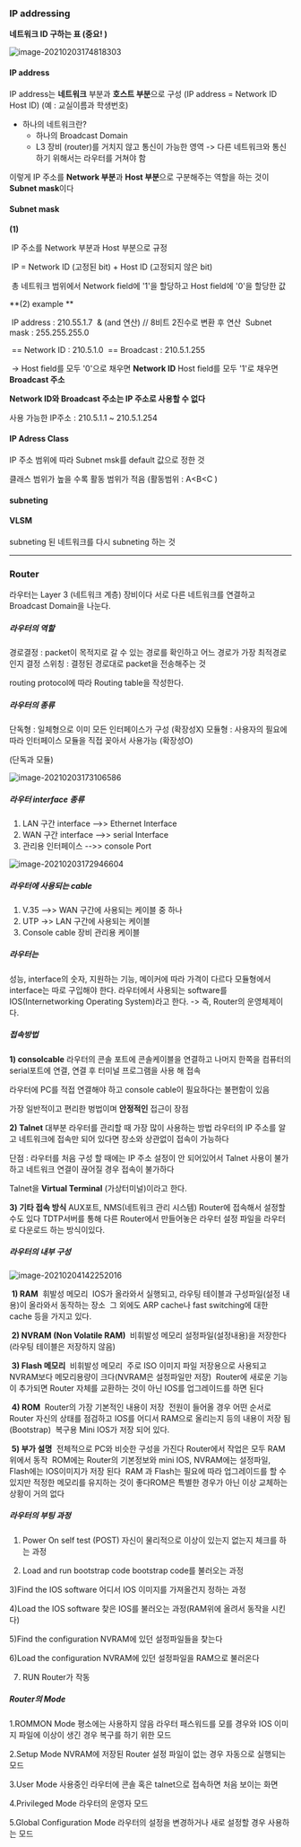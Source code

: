 ### IP addressing

**네트워크 ID 구하는 표 (중요! )**

![image-20210203174818303](C:\Users\user\AppData\Roaming\Typora\typora-user-images\image-20210203174818303.png)

#### IP address

IP address는 **네트워크** 부분과 **호스트 부분**으로 구성
(IP address = Network ID Host ID)
(예 : 교실이름과 학생번호)

- 하나의 네트워크란?
  - 하나의 Broadcast Domain
  - L3 장비 (router)를 거치지 않고 통신이 가능한 영역
    -> 다른 네트워크와 통신하기 위해서는 라우터를 거쳐야 함

이렇게 IP 주소를 **Network 부분**과 **Host 부분**으로 구분해주는 역할을 하는 것이 **Subnet mask**이다

#### Subnet mask

**(1)**

​	IP 주소를 Network 부분과 Host 부분으로 규정

​	IP = Network ID (고정된 bit) + Host ID (고정되지 않은 bit)

​	총 네트워크 범위에서 Network field에 '1'을 할당하고 Host field에 '0'을 할당한 값

**(2) example **

​	IP address : 210.55.1.7
​	& (and 연산) // 8비트 2진수로 변환 후 연산
​	Subnet mask : 255.255.255.0

​	== Network ID : 210.5.1.0
​	== Broadcast : 210.5.1.255

​	-> Host field를 모두 '0'으로 채우면 **Network ID**
​		Host field를 모두 '1'로 채우면 **Broadcast 주소**

**Network ID와 Broadcast 주소는 IP 주소로 사용할 수 없다**

사용 가능한 IP주소 : 210.5.1.1 ~ 210.5.1.254

#### IP Adress Class

IP 주소 범위에 따라 Subnet msk를 default 값으로 정한 것

클래스 범위가 높을 수록 활동 범위가 적음 (활동범위 : A<B<C )

#### subneting

#### VLSM

subneting 된 네트워크를 다시 subneting 하는 것

----

### Router

라우터는 Layer 3 (네트워크 계층) 장비이다
서로 다른 네트워크를 연결하고 Broadcast  Domain을 나눈다.

##### 라우터의 역할

경로결정 : packet이 목적지로 갈 수 있는 경로를 확인하고 어느 경로가 가장 최적경로인지 결정
스위칭 : 결정된 경로대로 packet을 전송해주는 것

routing protocol에 따라 Routing table을 작성한다.

##### 라우터의 종류

단독형 : 일체형으로 이미 모든 인터페이스가 구성 (확장성X)
모듈형 : 사용자의 필요에 따라 인터페이스 모듈을 직접 꽂아서 사용가능 (확장성O)

(단독과 모듈)

![image-20210203173106586](C:\Users\user\AppData\Roaming\Typora\typora-user-images\image-20210203173106586.png)

##### 라우터 interface 종류

1) LAN 구간 interface -->> Ethernet Interface
2) WAN 구간 interface -->> serial Interface
3) 관리용 인터페이스 -->> console Port

![image-20210203172946604](C:\Users\user\AppData\Roaming\Typora\typora-user-images\image-20210203172946604.png)

##### 라우터에 사용되는 cable

1) V.35 -->> WAN 구간에 사용되는 케이블 중 하나
2) UTP ->> LAN 구간에 사용되는 케이블
3) Console cable 장비 관리용 케이블

##### 라우터는

성능, interface의 숫자, 지원하는 기능, 메이커에 따라 가격이 다르다
모듈형에서 interface는 따로 구입해야 한다. 
라우터에서 사용되는 software를 IOS(Internetworking Operating System)라고 한다.
	-> 즉, Router의 운영체제이다.

##### 접속방법

**1) consolcable**
	라우터의 콘솔 포트에 콘솔케이블을 연결하고 나머지 한쪽을 컴퓨터의 serial포트에 연결,
	연결 후 터미널 프로그램을 사용 해 접속

라우터에 PC를 적접 연결해야 하고 console cable이 필요하다는 불편함이 있음

가장 일반적이고 편리한 벙법이며 **안정적인** 접근이 장점

**2) Talnet**
	대부분 라우터를 관리할 때 가장 많이 사용하는 방법
	라우터의 IP 주소를 알고 네트워크에 접속만 되어 있다면 장소와 상관없이 접속이 가능하다

단점 : 라우터를 처음 구성 할 때에는 IP 주소 설정이 안 되어있어서 Talnet 사용이 불가하고 네트워크 연결이 끊어질 경우 접속이 불가하다

Talnet을 **Virtual Terminal** (가상터미널)이라고 한다.

**3) 기타 접속 방식**
	AUX포트, NMS(네트워크 관리 시스템) Router에 접속해서 설정할 수도 있다
	TDTP서버를 통해 다른 Router에서 만들어놓은 라우터 설정 파일을 라우터로 다운로드 하는 방식이있다.



##### 라우터의 내부 구성

![image-20210204142252016](C:\Users\user\AppData\Roaming\Typora\typora-user-images\image-20210204142252016.png)

​	**1) RAM**
​		휘발성 메모리
​		IOS가 올라와서 실행되고, 라우팅 테이블과 구성파일(설정 내용)이 올라와서 동작하는 장소
​		그 외에도 ARP cache나 fast switching에 대한 cache 등을 가지고 있다.

​	**2) NVRAM (Non Volatile RAM)**
​			비휘발성 메모리
​			설정파일(설정내용)을 저장한다 (라우팅 테이블은 저장하지 않음)

​	**3) Flash 메모리**
​			비휘발성 메모리
​			주로 ISO 이미지 파일 저장용으로 사용되고 NVRAM보다 메모리용량이 크다(NVRAM은 설정파일만 저장)
​			Router에 새로운 기능이 추가되면 Router 자체를 교환하는 것이 아닌 IOS를 업그레이드를 하면 된다

​	**4) ROM**
​		Router의 가장 기본적인 내용이 저장
​		전원이 들어올 경우 어떤 순서로 Router 자신의 상태를 점검하고 IOS를 어디서 RAM으로 올리는지 등의 내용이 저장 됨 (Bootstrap)
​		복구용 Mini IOS가 저장 되어 있다.

​	**5) 부가 설명**
​		전체적으로 PC와 비슷한 구성을 가진다
​		Router에서 작업은 모두 RAM위에서 동작
​		ROM에는 Router의 기본정보와 mini IOS, NVRAM에는 설정파일, Flash에는 IOS이미지가 저장 된다
​		RAM 과 Flash는 필요에 따라 업그레이드를 할 수 있지만 적정한 메모리를 유지하는 것이 좋다
​		ROM은 특별한 경우가 아닌 이상 교체하는 상황이 거의 없다

##### 라우터의 부팅 과정

1) Power On self test (POST)
	자신이 물리적으로 이상이 있는지 없는지 체크를 하는 과정

2) Load and run bootstrap code
	bootstrap code를 불러오는 과정

3)Find the IOS software
	어디서 IOS 이미지를 가져올건지 정하는 과정

4)Load the IOS software
	찾은 IOS를 불러오는 과정(RAM위에 올려서 동작을 시킨다)

5)Find the configuration
	NVRAM에 있던 설정파일들을 찾는다

6)Load the configuration
	NVRAM에 있던 설정파일을 RAM으로 불러온다

7) RUN
	Router가 작동

##### Router의 Mode

1.ROMMON Mode
	평소에는 사용하지 않음
	라우터 패스워드를 모를 경우와 IOS 이미지 파일에 이상이 생긴 경우 복구를 하기 위한 모드

2.Setup Mode
	NVRAM에 저장된 Router 설정 파일이 없는 경우 자동으로 실행되는 모드

3.User Mode
	사용중인 라우터에 콘솔 혹은 talnet으로 접속하면 처음 보이는 화면

4.Privileged Mode
	라우터의 운영자 모드

5.Global Configuration Mode
	라우터의 설정을 변경하거나 새로 설정할 경우 사용하는 모드